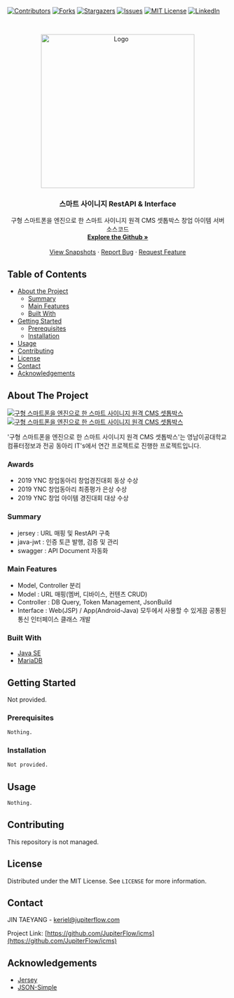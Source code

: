 <!--
*** Thanks for checking out this README Template. If you have a suggestion that would
*** make this better, please fork the repo and create a pull request or simply open
*** an issue with the tag "enhancement".
*** Thanks again! Now go create something AMAZING! :D
-->


<!-- PROJECT SHIELDS -->
<!--
*** I'm using markdown "reference style" links for readability.
*** Reference links are enclosed in brackets [ ] instead of parentheses ( ).
*** See the bottom of this document for the declaration of the reference variables
*** for contributors-url, forks-url, etc. This is an optional, concise syntax you may use.
*** https://www.markdownguide.org/basic-syntax/#reference-style-links
-->
[![Contributors][contributors-shield]][contributors-url]
[![Forks][forks-shield]][forks-url]
[![Stargazers][stars-shield]][stars-url]
[![Issues][issues-shield]][issues-url]
[![MIT License][license-shield]][license-url]
[![LinkedIn][linkedin-shield]][linkedin-url]



<!-- PROJECT LOGO -->
<br />
<p align="center">
  <a href="https://github.com/JupiterFlow/icms">
    <img src="https://github.com/JupiterFlow/icms/blob/master/_data/000.jpg?raw=true" alt="Logo" width="350" height="350">
  </a>

  <h3 align="center">스마트 사이니지 RestAPI & Interface</h3>

  <p align="center">
    구형 스마트폰을 엔진으로 한 스마트 사이니지 원격 CMS 셋톱박스 창업 아이템 서버 소스코드
    <br />
    <a href="https://github.com/JupiterFlow/icms"><strong>Explore the Github »</strong></a>
    <br />
    <br />
    <a href="https://jupiterflow.com/project/2">View Snapshots</a>
    ·
    <a href="https://github.com/JupiterFlow/icms/issues">Report Bug</a>
    ·
    <a href="https://github.com/JupiterFlow/icms/issues">Request Feature</a>
  </p>
</p>


<!-- TABLE OF CONTENTS -->
## Table of Contents

* [About the Project](#about-the-project)
  * [Summary](#summary)
  * [Main Features](#main-features)
  * [Built With](#built-with)
* [Getting Started](#getting-started)
  * [Prerequisites](#prerequisites)
  * [Installation](#installation)
* [Usage](#usage)
* [Contributing](#contributing)
* [License](#license)
* [Contact](#contact)
* [Acknowledgements](#acknowledgements)



<!-- ABOUT THE PROJECT -->
## About The Project
[![구형 스마트폰을 엔진으로 한 스마트 사이니지 원격 CMS 셋톱박스][product-screenshot-1]](https://jupiterflow.com/project/2)
[![구형 스마트폰을 엔진으로 한 스마트 사이니지 원격 CMS 셋톱박스][product-screenshot-2]](https://jupiterflow.com/project/2)

'구형 스마트폰을 엔진으로 한 스마트 사이니지 원격 CMS 셋톱박스'는 영남이공대학교 컴퓨터정보과 전공 동아리 IT's에서 연간 프로젝트로 진행한 프로젝트입니다.

### Awards
* 2019 YNC 창업동아리 창업경진대회 동상 수상
* 2019 YNC 창업동아리 최종평가 은상 수상
* 2019 YNC 창업 아이템 경진대회 대상 수상

### Summary
* jersey : URL 매핑 및 RestAPI 구축
* java-jwt : 인증 토큰 발행, 검증 및 관리
* swagger : API Document 자동화

### Main Features
* Model, Controller 분리
* Model : URL 매핑(멤버, 디바이스, 컨텐츠 CRUD)
* Controller : DB Query, Token Management, JsonBuild
* Interface :  Web(JSP) / App(Android-Java) 모두에서 사용할 수 있게끔 공통된 통신 인터페이스 클래스 개발

### Built With
* [Java SE](https://www.oracle.com/java/technologies/javase-downloads.html)
* [MariaDB](https://mariadb.org)

<!-- GETTING STARTED -->
## Getting Started
Not provided.

### Prerequisites
```sh
Nothing.
```

### Installation
```sh
Not provided.
```

<!-- USAGE EXAMPLES -->
## Usage
```sh
Nothing.
```

<!-- CONTRIBUTING -->
## Contributing
This repository is not managed.

<!-- LICENSE -->
## License
Distributed under the MIT License. See `LICENSE` for more information.

<!-- CONTACT -->
## Contact
JIN TAEYANG - keriel@jupiterflow.com

Project Link: [https://github.com/JupiterFlow/icms](https://github.com/JupiterFlow/icms)


<!-- ACKNOWLEDGEMENTS -->
## Acknowledgements
* [Jersey](https://eclipse-ee4j.github.io/jersey)
* [JSON-Simple](https://mvnrepository.com/artifact/com.googlecode.json-simple/json-simple)


<!-- MARKDOWN LINKS & IMAGES -->
<!-- https://www.markdownguide.org/basic-syntax/#reference-style-links -->
[contributors-shield]: https://img.shields.io/github/contributors/JupiterFlow/icms?style=flat-square
[contributors-url]: https://github.com/JupiterFlow/icms/graphs/contributors

[forks-shield]: https://img.shields.io/github/forks/JupiterFlow/icms?style=flat-square
[forks-url]: https://github.com/JupiterFlow/icms/network/members

[stars-shield]: https://img.shields.io/github/stars/JupiterFlow/icms?style=flat-square
[stars-url]: https://github.com/JupiterFlow/icms/stargazers

[issues-shield]: https://img.shields.io/github/issues/JupiterFlow/icms?style=flat-square
[issues-url]: https://github.com/JupiterFlow/icms/issues

[license-shield]: https://img.shields.io/github/license/JupiterFlow/icms?style=flat-square
[license-url]: https://github.com/JupiterFlow/icms/blob/master/LICENSE.txt

[linkedin-shield]: https://img.shields.io/badge/-LinkedIn-black.svg?style=flat-square&logo=linkedin&colorB=555
[linkedin-url]: https://linkedin.com/in/jupiterflow

[product-screenshot-1]: https://github.com/JupiterFlow/icms/blob/master/_data/001.jpg?raw=true
[product-screenshot-2]: https://github.com/JupiterFlow/icms/blob/master/_data/002.jpg?raw=true